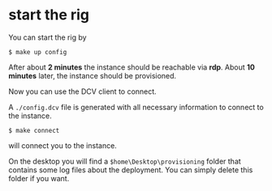 # start the rig

You can start the rig by

```
$ make up config
```

After about **2 minutes** the instance should be reachable via **rdp**.
About **10 minutes** later, the instance should be provisioned.

Now you can use the DCV client to connect.

A `./config.dcv` file is generated with all necessary information to
connect to the instance.

```
$ make connect
```

will connect you to the instance.

On the desktop you will find a `$home\Desktop\provisioning` folder that contains some log files about the deployment. 
You can simply delete this folder if you want.
